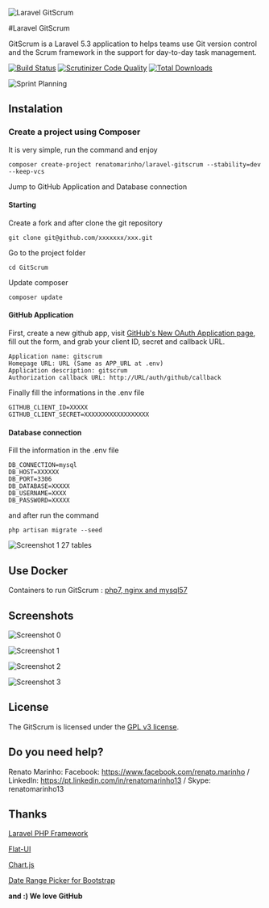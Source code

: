 ![Laravel GitScrum](http://i.imgur.com/ZIMPy4w.png)

#Laravel GitScrum

GitScrum is a Laravel 5.3 application to helps teams use Git version control and the Scrum framework in the support for day-to-day task management.

[![Build Status](https://travis-ci.org/renatomarinho/laravel-gitscrum.svg?branch=master)](https://travis-ci.org/renatomarinho/laravel-gitscrum)
[![Scrutinizer Code Quality](https://scrutinizer-ci.com/g/renatomarinho/laravel-gitscrum/badges/quality-score.png?b=master)](https://scrutinizer-ci.com/g/renatomarinho/laravel-gitscrum/?branch=master)
[![Total Downloads](https://poser.pugx.org/renatomarinho/laravel-gitscrum/downloads)](https://packagist.org/packages/renatomarinho/laravel-gitscrum)


![Sprint Planning](http://i.imgur.com/9QWUd7Y.png)


## Instalation

### Create a project using Composer

It is very simple, run the command and enjoy

```
composer create-project renatomarinho/laravel-gitscrum --stability=dev --keep-vcs
```

Jump to GitHub Application and Database connection


#### Starting

Create a fork and after clone the git repository

```
git clone git@github.com/xxxxxxx/xxx.git
```

Go to the project folder

```
cd GitScrum
```

Update composer

```
composer update
```


#### GitHub Application

First, create a new github app, visit [GitHub's New OAuth Application page](https://github.com/settings/applications/new), fill out the form, and grab your client ID, secret and callback URL.

```
Application name: gitscrum
Homepage URL: URL (Same as APP_URL at .env)
Application description: gitscrum
Authorization callback URL: http://URL/auth/github/callback
```
Finally fill the informations in the .env file

```
GITHUB_CLIENT_ID=XXXXX
GITHUB_CLIENT_SECRET=XXXXXXXXXXXXXXXXXX
```

#### Database connection

Fill the information in the .env file

```
DB_CONNECTION=mysql
DB_HOST=XXXXXX
DB_PORT=3306
DB_DATABASE=XXXXX
DB_USERNAME=XXXX
DB_PASSWORD=XXXXX
```

and after run the command

```
php artisan migrate --seed
```

![Screenshot 1](http://i.imgur.com/zdrEkkf.png)
27 tables

## Use Docker
Containers to run GitScrum : [php7, nginx and mysql57](https://github.com/renatomarinho/Docker-GitScrum)

## Screenshots

![Screenshot 0](http://i.imgur.com/RcYFFCp.png)



![Screenshot 1](http://i.imgur.com/URnC74b.png)


![Screenshot 2](http://i.imgur.com/p6j1pKK.png)


![Screenshot 3](http://i.imgur.com/IDHeay1.png)



## License

The GitScrum is licensed under the [GPL v3 license](http://opensource.org/licenses/GPL-3.0).

## Do you need help?

Renato Marinho:
Facebook: https://www.facebook.com/renato.marinho /
LinkedIn: https://pt.linkedin.com/in/renatomarinho13 /
Skype: renatomarinho13

## Thanks

[Laravel PHP Framework](https://github.com/laravel/laravel)

[Flat-UI](https://github.com/designmodo/Flat-UI)

[Chart.js](https://github.com/chartjs/Chart.js)

[Date Range Picker for Bootstrap](https://github.com/dangrossman/bootstrap-daterangepicker)

**and :) We love GitHub**
